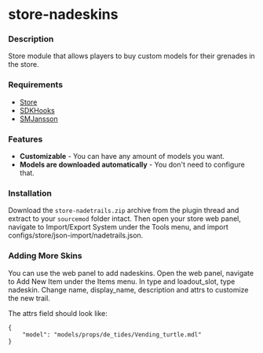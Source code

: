 store-nadeskins
============

### Description
Store module that allows players to buy custom models for their grenades in the store.

### Requirements

* [Store](https://forums.alliedmods.net/showthread.php?t=207157)
* [SDKHooks](http://forums.alliedmods.net/showthread.php?t=106748) 
* [SMJansson](https://forums.alliedmods.net/showthread.php?t=184604)

### Features

* **Customizable** - You can have any amount of models you want.
* **Models are downloaded automatically** - You don't need to configure that.

### Installation

Download the `store-nadetrails.zip` archive from the plugin thread and extract to your `sourcemod` folder intact. Then open your store web panel, navigate to Import/Export System under the Tools menu, and import configs/store/json-import/nadetrails.json.

### Adding More Skins

You can use the web panel to add nadeskins. Open the web panel, navigate to Add New Item under the Items menu. In type and loadout_slot, type nadeskin. Change name, display_name, description and attrs to customize the new trail. 

The attrs field should look like:

    {
        "model": "models/props/de_tides/Vending_turtle.mdl"
    }

